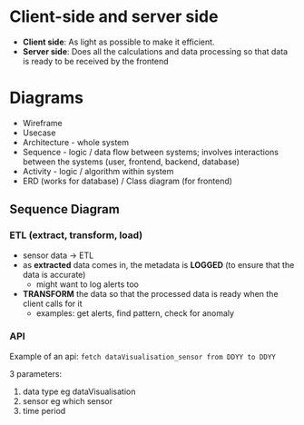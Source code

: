 # Client-side and server side 
- **Client side**: As light as possible to make it efficient. 
- **Server side**: Does all the calculations and data processing so that data is ready to be received by the frontend

# Diagrams 
- Wireframe
- Usecase
- Architecture - whole system 
- Sequence - logic / data flow between systems; involves interactions between the systems (user, frontend, backend, database)
- Activity - logic / algorithm within system
- ERD (works for database) / Class diagram (for frontend)

## Sequence Diagram
### ETL (extract, transform, load)
- sensor data -> ETL
- as **extracted** data comes in, the metadata is **LOGGED** (to ensure that the data is accurate)
  - might want to log alerts too 
- **TRANSFORM** the data so that the processed data is ready when the client calls for it
  - examples: get alerts, find pattern, check for anomaly 

### API
Example of an api: `fetch dataVisualisation_sensor from DDYY to DDYY`

3 parameters:
1. data type eg dataVisualisation
2. sensor eg which sensor
3. time period 
